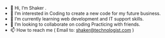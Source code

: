- 👋 Hi, I’m Shaker .
- 👀 I’m interested in Coding to create a new code for my future business.
- 🌱 I’m currently learning web development and IT support skills.
- 💞️ I’m looking to collaborate on coding Practicing with friends.
- 📫 How to reach me ( Email to: shaker@technologist.com )

<!---
309technology/309technology is a ✨ special ✨ repository because its `README.md` (this file) appears on your GitHub profile.
You can click the Preview link to take a look at your changes.
--->
